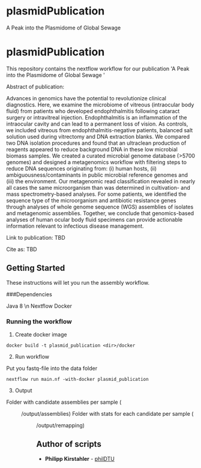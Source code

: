 # plasmidPublication
A Peak into the Plasmidome of Global Sewage

# plasmidPublication

This repository contains the nextflow workflow for our publication 'A Peak into the Plasmidome of Global Sewage '

Abstract of publication:

Advances in genomics have the potential to revolutionize clinical diagnostics. Here, we examine the microbiome of vitreous (intraocular body fluid) from patients who developed endophthalmitis following cataract surgery or intravitreal injection. Endophthalmitis is an inflammation of the intraocular cavity and can lead to a permanent loss of vision. As controls, we included vitreous from endophthalmitis-negative patients, balanced salt solution used during vitrectomy and DNA extraction blanks. We compared two DNA isolation procedures and found that an ultraclean production of reagents appeared to reduce background DNA in these low microbial biomass samples. We created a curated microbial genome database (>5700 genomes) and designed a metagenomics workflow with filtering steps to reduce DNA sequences originating from: (i) human hosts, (ii) ambiguousness/contaminants in public microbial reference genomes and (iii) the environment. Our metagenomic read classification revealed in nearly all cases the same microorganism than was determined in cultivation- and mass spectrometry-based analyses. For some patients, we identified the sequence type of the microorganism and antibiotic resistance genes through analyses of whole genome sequence (WGS) assemblies of isolates and metagenomic assemblies. Together, we conclude that genomics-based analyses of human ocular body fluid specimens can provide actionable information relevant to infectious disease management.

Link to publication: 
TBD

Cite as: 
TBD


## Getting Started

These instructions will let you run the assembly workflow.

###Dependencies

Java 8 \n
Nextflow
Docker

### Running the workflow

1. Create docker image

  ```
  docker build -t plasmid_publication <dir>/docker
  ```

2. Run workflow
 
  Put you fastq-file into the data folder
 
  ```
  nextflow run main.nf -with-docker plasmid_publication
  ```
  
3. Output

  Folder with candidate assemblies per sample (<dir>/output/assemblies)
  Folder with stats for each candidate per sample (<dir>/output/remapping)

## Author of scripts

* **Philipp Kirstahler** - [philDTU](https://github.com/philDTU)
